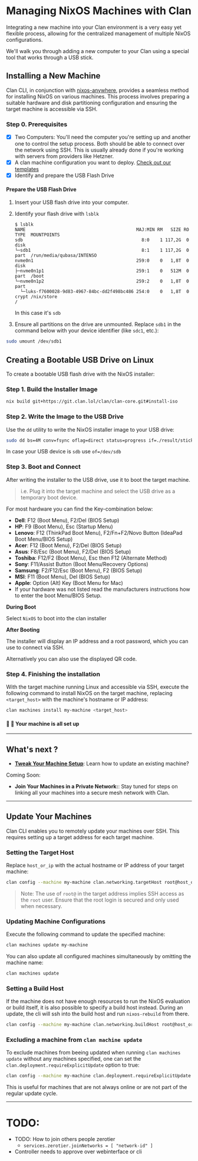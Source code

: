 # Managing NixOS Machines with Clan

Integrating a new machine into your Clan environment is a very easy yet flexible process, allowing for the centralized management of multiple NixOS configurations.

We'll walk you through adding a new computer to your Clan using a special tool that works through a USB stick.

## Installing a New Machine

Clan CLI, in conjunction with [nixos-anywhere](https://github.com/nix-community/nixos-anywhere), provides a seamless method for installing NixOS on various machines.
This process involves preparing a suitable hardware and disk partitioning configuration and ensuring the target machine is accessible via SSH.

### Step 0. Prerequisites

- [x] Two Computers: You'll need the computer you're setting up and another one to control the setup process. Both should be able to connect over the network using SSH. This is usually already done if you're working with servers from providers like Hetzner.
- [x] A clan machine configuration you want to deploy. [Check out our templates](/templates/new-clan/flake.nix)
- [x] Identify and prepare the USB Flash Drive

#### Prepare the USB Flash Drive

1. Insert your USB flash drive into your computer.

2. Identify your flash drive with `lsblk`

    ```shellSession
    $ lsblk
    NAME                                          MAJ:MIN RM   SIZE RO TYPE  MOUNTPOINTS
    sdb                                             8:0    1 117,2G  0 disk
    └─sdb1                                          8:1    1 117,2G  0 part  /run/media/qubasa/INTENSO
    nvme0n1                                       259:0    0   1,8T  0 disk
    ├─nvme0n1p1                                   259:1    0   512M  0 part  /boot
    └─nvme0n1p2                                   259:2    0   1,8T  0 part
      └─luks-f7600028-9d83-4967-84bc-dd2f498bc486 254:0    0   1,8T  0 crypt /nix/store                                                                 /
    ```

    In this case it's `sdb`

3. Ensure all partitions on the drive are unmounted. Replace `sdb1` in the command below with your device identifier (like `sdc1`, etc.):

```bash
sudo umount /dev/sdb1
```

## Creating a Bootable USB Drive on Linux

To create a bootable USB flash drive with the NixOS installer:

### Step 1. Build the Installer Image

```bash
nix build git+https://git.clan.lol/clan/clan-core.git#install-iso
```

### Step 2. Write the Image to the USB Drive

Use the `dd` utility to write the NixOS installer image to your USB drive:

```bash
sudo dd bs=4M conv=fsync oflag=direct status=progress if=./result/stick.raw of=/dev/sd<X>
```

In case your USB device is `sdb` use `of=/dev/sdb`

### Step 3. Boot and Connect

After writing the installer to the USB drive, use it to boot the target machine.

> i.e. Plug it into the target machine and select the USB drive as a temporary boot device.

For most hardware you can find the Key-combination below:

- **Dell**: F12 (Boot Menu), F2/Del (BIOS Setup)
- **HP**: F9 (Boot Menu), Esc (Startup Menu)
- **Lenovo**: F12 (ThinkPad Boot Menu), F2/Fn+F2/Novo Button (IdeaPad Boot Menu/BIOS Setup)
- **Acer**: F12 (Boot Menu), F2/Del (BIOS Setup)
- **Asus**: F8/Esc (Boot Menu), F2/Del (BIOS Setup)
- **Toshiba**: F12/F2 (Boot Menu), Esc then F12 (Alternate Method)
- **Sony**: F11/Assist Button (Boot Menu/Recovery Options)
- **Samsung**: F2/F12/Esc (Boot Menu), F2 (BIOS Setup)
- **MSI**: F11 (Boot Menu), Del (BIOS Setup)
- **Apple**: Option (Alt) Key (Boot Menu for Mac)
- If your hardware was not listed read the manufacturers instructions how to enter the boot Menu/BIOS Setup.

**During Boot**

Select `NixOS` to boot into the clan installer

**After Booting**

The installer will display an IP address and a root password, which you can use to connect via SSH.

Alternatively you can also use the displayed QR code.

### Step 4. Finishing the installation

With the target machine running Linux and accessible via SSH, execute the following command to install NixOS on the target machine, replacing `<target_host>` with the machine's hostname or IP address:

```bash
clan machines install my-machine <target_host>
```

#### 🎉 🚀 Your machine is all set up

---

## What's next ?

- [**Tweak Your Machine Setup**](#update-your-machines): Learn how to update an existing machine?

Coming Soon:

- **Join Your Machines in a Private Network:**: Stay tuned for steps on linking all your machines into a secure mesh network with Clan.

---

## Update Your Machines

Clan CLI enables you to remotely update your machines over SSH. This requires setting up a target address for each target machine.

### Setting the Target Host

Replace `host_or_ip` with the actual hostname or IP address of your target machine:

```bash
clan config --machine my-machine clan.networking.targetHost root@host_or_ip
```

> Note: The use of `root@` in the target address implies SSH access as the `root` user.
> Ensure that the root login is secured and only used when necessary.

### Updating Machine Configurations

Execute the following command to update the specified machine:

```bash
clan machines update my-machine
```

You can also update all configured machines simultaneously by omitting the machine name:

```bash
clan machines update
```

### Setting a Build Host

If the machine does not have enough resources to run the NixOS evaluation or build itself,
it is also possible to specify a build host instead.
During an update, the cli will ssh into the build host and run `nixos-rebuild` from there.

```bash
clan config --machine my-machine clan.networking.buildHost root@host_or_ip
```

### Excluding a machine from `clan machine update`

To exclude machines from beeing updated when running `clan machines update` without any machines specified,
one can set the `clan.deployment.requireExplicitUpdate` option to true:

```bash
clan config --machine my-machine clan.deployment.requireExplicitUpdate true
```

This is useful for machines that are not always online or are not part of the regular update cycle.

---

# TODO:
* TODO: How to join others people zerotier
  * `services.zerotier.joinNetworks = [ "network-id" ]`
* Controller needs to approve over webinterface or cli